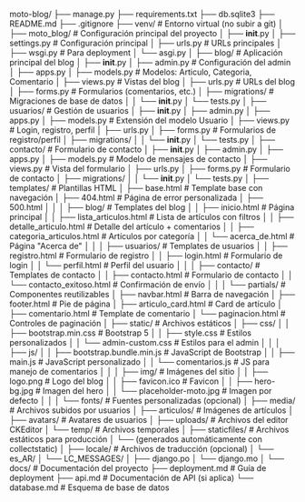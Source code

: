moto-blog/
├── manage.py
├── requirements.txt
├── db.sqlite3
├── README.md
├── .gitignore
├── venv/                          # Entorno virtual (no subir a git)
│
├── moto_blog/                     # Configuración principal del proyecto
│   ├── __init__.py
│   ├── settings.py               # Configuración principal
│   ├── urls.py                   # URLs principales
│   ├── wsgi.py                   # Para deployment
│   └── asgi.py
│
├── blog/                         # Aplicación principal del blog
│   ├── __init__.py
│   ├── admin.py                  # Configuración del admin
│   ├── apps.py
│   ├── models.py                 # Modelos: Articulo, Categoria, Comentario
│   ├── views.py                  # Vistas del blog
│   ├── urls.py                   # URLs del blog
│   ├── forms.py                  # Formularios (comentarios, etc.)
│   ├── migrations/               # Migraciones de base de datos
│   │   └── __init__.py
│   └── tests.py
│
├── usuarios/                     # Gestión de usuarios
│   ├── __init__.py
│   ├── admin.py
│   ├── apps.py
│   ├── models.py                 # Extensión del modelo Usuario
│   ├── views.py                  # Login, registro, perfil
│   ├── urls.py
│   ├── forms.py                  # Formularios de registro/perfil
│   ├── migrations/
│   │   └── __init__.py
│   └── tests.py
│
├── contacto/                     # Formulario de contacto
│   ├── __init__.py
│   ├── admin.py
│   ├── apps.py
│   ├── models.py                 # Modelo de mensajes de contacto
│   ├── views.py                  # Vista del formulario
│   ├── urls.py
│   ├── forms.py                  # Formulario de contacto
│   ├── migrations/
│   │   └── __init__.py
│   └── tests.py
│
├── templates/                    # Plantillas HTML
│   ├── base.html                 # Template base con navegación
│   ├── 404.html                  # Página de error personalizada
│   ├── 500.html
│   │
│   ├── blog/                     # Templates del blog
│   │   ├── inicio.html           # Página principal
│   │   ├── lista_articulos.html  # Lista de artículos con filtros
│   │   ├── detalle_articulo.html # Detalle del artículo + comentarios
│   │   ├── categoria_articulos.html # Artículos por categoría
│   │   └── acerca_de.html        # Página "Acerca de"
│   │
│   ├── usuarios/                 # Templates de usuarios
│   │   ├── registro.html         # Formulario de registro
│   │   ├── login.html            # Formulario de login
│   │   └── perfil.html           # Perfil del usuario
│   │
│   ├── contacto/                 # Templates de contacto
│   │   ├── contacto.html         # Formulario de contacto
│   │   └── contacto_exitoso.html # Confirmación de envío
│   │
│   └── partials/                 # Componentes reutilizables
│       ├── navbar.html           # Barra de navegación
│       ├── footer.html           # Pie de página
│       ├── articulo_card.html    # Card de artículo
│       ├── comentario.html       # Template de comentario
│       └── paginacion.html       # Controles de paginación
│
├── static/                       # Archivos estáticos
│   ├── css/
│   │   ├── bootstrap.min.css     # Bootstrap 5
│   │   ├── style.css             # Estilos personalizados
│   │   └── admin-custom.css      # Estilos para el admin
│   │
│   ├── js/
│   │   ├── bootstrap.bundle.min.js # JavaScript de Bootstrap
│   │   ├── main.js               # JavaScript personalizado
│   │   └── comentarios.js        # JS para manejo de comentarios
│   │
│   ├── img/                      # Imágenes del sitio
│   │   ├── logo.png              # Logo del blog
│   │   ├── favicon.ico           # Favicon
│   │   ├── hero-bg.jpg           # Imagen del hero
│   │   └── placeholder-moto.jpg  # Imagen por defecto
│   │
│   └── fonts/                    # Fuentes personalizadas (opcional)
│
├── media/                        # Archivos subidos por usuarios
│   ├── articulos/                # Imágenes de artículos
│   ├── avatars/                  # Avatares de usuarios
│   ├── uploads/                  # Archivos del editor CKEditor
│   └── temp/                     # Archivos temporales
│
├── staticfiles/                  # Archivos estáticos para producción
│   └── (generados automáticamente con collectstatic)
│
├── locale/                       # Archivos de traducción (opcional)
│   └── es_AR/
│       └── LC_MESSAGES/
│           ├── django.po
│           └── django.mo
│
└── docs/                         # Documentación del proyecto
    ├── deployment.md             # Guía de deployment
    ├── api.md                    # Documentación de API (si aplica)
    └── database.md               # Esquema de base de datos
